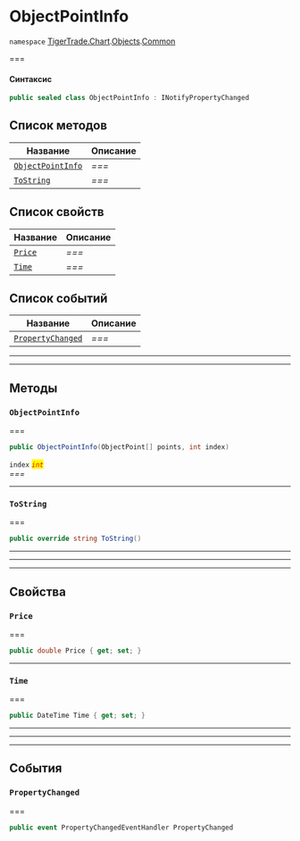 # ObjectPointInfo

`namespace` [TigerTrade.Chart](../../../../).[Objects](../).[Common](./)

\===

#### Синтаксис

```csharp
public sealed class ObjectPointInfo : INotifyPropertyChanged
```

## Список методов

| Название                                                          | Описание |
| ----------------------------------------------------------------- | -------- |
| [`ObjectPointInfo`](objectpointinfo.cs.md#method-objectpointinfo) | _===_    |
| [`ToString`](objectpointinfo.cs.md#method-tostring)               | _===_    |

## Список свойств

| Название                                        | Описание |
| ----------------------------------------------- | -------- |
| [`Price`](objectpointinfo.cs.md#property-price) | _===_    |
| [`Time`](objectpointinfo.cs.md#property-time)   | _===_    |

## Список событий

| Название                                                         | Описание |
| ---------------------------------------------------------------- | -------- |
| [`PropertyChanged`](objectpointinfo.cs.md#event-propertychanged) | _===_    |

***

***

## Методы

### `ObjectPointInfo` <a href="#method-objectpointinfo" id="method-objectpointinfo"></a>

\===

```csharp
public ObjectPointInfo(ObjectPoint[] points, int index)
```

`index` _<mark style="color:red;">`int`</mark>_\
_===_

***

### `ToString` <a href="#method-tostring" id="method-tostring"></a>

\===

```csharp
public override string ToString()
```

***

***

***

## Свойства

### `Price` <a href="#property-price" id="property-price"></a>

\===

```csharp
public double Price { get; set; }
```

***

### `Time` <a href="#property-time" id="property-time"></a>

\===

```csharp
public DateTime Time { get; set; }
```

***

***

***

## События

### `PropertyChanged` <a href="#event-propertychanged" id="event-propertychanged"></a>

\===

```csharp
public event PropertyChangedEventHandler PropertyChanged
```
